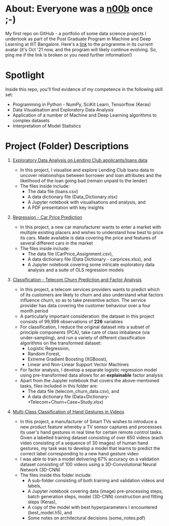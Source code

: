 # About: Everyone was a [n00b](https://dictionary.cambridge.org/dictionary/english/noob) once ;-)
My first repo on GitHub - a portfolio of some data science projects I undertook as part of the Post Graduate Program in Machine and Deep Learning at IIIT Bangalore. Here's a [link](https://www.iiitb.ac.in/advanced-certificate-programme-in-machine-learning-deep-learning) to the programme in its current avatar (it's Oct '21 now, and the program will likely continue evolving. So, ping me if the link is broken or you need further information!)

# Spotlight
Inside this repo, you'll find evidence of my competence in the following skill set:
- Programming in Python - NumPy, SciKit Learn, Tensorflow (Keras)
- Data Visualisation and Exploratory Data Analysis
- Application of a number of Machine and Deep Learning algorithms to complex datasets
- Interpretation of Model Statistics

# Project (Folder) Descriptions

1. [Exploratory Data Analysis on Lending Club applicants/loans data]()
    - In this project, I visualise and explore Lending Club loans data to uncover relationships between borrower and loan attributes and the likelihood of the loan going bad (remain unpaid to the lender)
    - The files inside include:
      - The data file (loans.csv)
      - A data dictionary file (Data_Dictionary.xlsx)
      - A Jupyter notebook with visualisations and analysis, and
      - A PDF presentation with key insights
 
2. [Regression - Car Price Prediction]()
    - In this project, a new car manufacturer wants to enter a market with multiple existing placers and wishes to understand how best to price its cars. Made available is data covering the price and features of several different cars in the market
    - The files inside include:
      - The data file (CarPrice_Assignment.csv),
      - A data dictionary file (Data Dictionary - carprices.xlsx), and
      - A Jupyter notebook covering some intricate exploratory data analysis and a suite of OLS regression models

3. [Classification - Telecom Churn Prediction and Factor Analysis]()
    - In this project, a telecom services providers wants to predict which of its customers are likely to churn and also understand what factors influence churn, so as to take preventive action. The service provider has data covering the customer behaviour over a four month period
    - A particularly important consideration: the dataset in this project consists of 99,999 observations of __226__ variables
    - For classification, I reduce the original dataset into a subset of principle components (PCA), take care of class imbalance (via under-sampling), and run a variety of different classification algorithms on the transformed dataset:
      -  Logistic Regression, 
      -  Random Forest, 
      -  Extreme Gradient Boosting (XGBoost), 
      -  Linear and Non-Linear Support Vector Machines
    - For factor analysis, I develop a separate logistic regression model using pre-transformed data allows for an __explainable__ factor analysis
    - Apart from the Jupyter notebook that covers the above-mentioned tasks, files included in this folder are:
      - The data file (telecom_churn_data.csv), and
      - A data dictionary file (Data+Dictionary-+Telecom+Churn+Case+Study.xlsx)

4. [Multi-Class Classification of Hand Gestures in Videos]()
    - In this project, a manufacturer of Smart TVs wishes to introduce a new product feature whereby a TV sensor captures and processses its user's hand gestures in real time for certain remote control tasks. Given a labelled training dataset consisting of over 650 videos (each video consisting of a sequence of 30 images) of human hand gestures, my task was to develop a model that learns to predict the correct label corresponding to a new hand gesture video
    - I was able to train a model delivering 67% accuracy on a validation dataset consisting of 100 videos using a 3D-Convolutional Neural Network (3D-CNN)
    - The files inside this folder include:
      - A sub-folder consisting of both training and validation videos and labels,
      - A Jupyter notebook covering data (image) pre-processing steps, batch generation steps, model (3D-CNN) construction and fitting steps (Keras),
      - A copy of the model with best hyperparameters I encountered (best_model.h5), and
      - Some notes on architectural decisions (some_notes.pdf)
